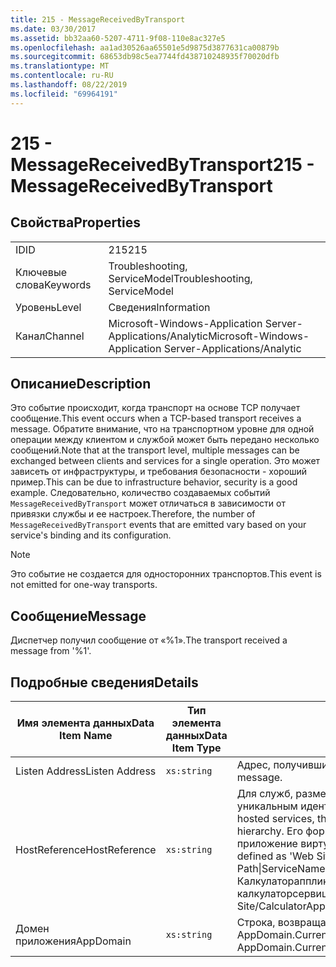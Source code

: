 ```yaml
---
title: 215 - MessageReceivedByTransport
ms.date: 03/30/2017
ms.assetid: bb32aa60-5207-4711-9f08-110e8ac327e5
ms.openlocfilehash: aa1ad30526aa65501e5d9875d3877631ca00879b
ms.sourcegitcommit: 68653db98c5ea7744fd438710248935f70020dfb
ms.translationtype: MT
ms.contentlocale: ru-RU
ms.lasthandoff: 08/22/2019
ms.locfileid: "69964191"
---
```

# <a name="215---messagereceivedbytransport"></a><span data-ttu-id="60e01-102">215 - MessageReceivedByTransport</span><span class="sxs-lookup"><span data-stu-id="60e01-102">215 - MessageReceivedByTransport</span></span>
## <a name="properties"></a><span data-ttu-id="60e01-103">Свойства</span><span class="sxs-lookup"><span data-stu-id="60e01-103">Properties</span></span>  
  
|||  
|-|-|  
|<span data-ttu-id="60e01-104">ID</span><span class="sxs-lookup"><span data-stu-id="60e01-104">ID</span></span>|<span data-ttu-id="60e01-105">215</span><span class="sxs-lookup"><span data-stu-id="60e01-105">215</span></span>|  
|<span data-ttu-id="60e01-106">Ключевые слова</span><span class="sxs-lookup"><span data-stu-id="60e01-106">Keywords</span></span>|<span data-ttu-id="60e01-107">Troubleshooting, ServiceModel</span><span class="sxs-lookup"><span data-stu-id="60e01-107">Troubleshooting, ServiceModel</span></span>|  
|<span data-ttu-id="60e01-108">Уровень</span><span class="sxs-lookup"><span data-stu-id="60e01-108">Level</span></span>|<span data-ttu-id="60e01-109">Сведения</span><span class="sxs-lookup"><span data-stu-id="60e01-109">Information</span></span>|  
|<span data-ttu-id="60e01-110">Канал</span><span class="sxs-lookup"><span data-stu-id="60e01-110">Channel</span></span>|<span data-ttu-id="60e01-111">Microsoft-Windows-Application Server-Applications/Analytic</span><span class="sxs-lookup"><span data-stu-id="60e01-111">Microsoft-Windows-Application Server-Applications/Analytic</span></span>|  
  
## <a name="description"></a><span data-ttu-id="60e01-112">Описание</span><span class="sxs-lookup"><span data-stu-id="60e01-112">Description</span></span>  
 <span data-ttu-id="60e01-113">Это событие происходит, когда транспорт на основе TCP получает сообщение.</span><span class="sxs-lookup"><span data-stu-id="60e01-113">This event occurs when a TCP-based transport receives a message.</span></span> <span data-ttu-id="60e01-114">Обратите внимание, что на транспортном уровне для одной операции между клиентом и службой может быть передано несколько сообщений.</span><span class="sxs-lookup"><span data-stu-id="60e01-114">Note that at the transport level, multiple messages can be exchanged between clients and services for a single operation.</span></span> <span data-ttu-id="60e01-115">Это может зависеть от инфраструктуры, и требования безопасности - хороший пример.</span><span class="sxs-lookup"><span data-stu-id="60e01-115">This can be due to infrastructure behavior, security is a good example.</span></span> <span data-ttu-id="60e01-116">Следовательно, количество создаваемых событий `MessageReceivedByTransport` может отличаться в зависимости от привязки службы и ее настроек.</span><span class="sxs-lookup"><span data-stu-id="60e01-116">Therefore, the number of `MessageReceivedByTransport` events that are emitted vary based on your service's binding and its configuration.</span></span>  
  
> [!NOTE]
> <span data-ttu-id="60e01-117">Это событие не создается для односторонних транспортов.</span><span class="sxs-lookup"><span data-stu-id="60e01-117">This event is not emitted for one-way transports.</span></span>  
  
## <a name="message"></a><span data-ttu-id="60e01-118">Сообщение</span><span class="sxs-lookup"><span data-stu-id="60e01-118">Message</span></span>  
 <span data-ttu-id="60e01-119">Диспетчер получил сообщение от «%1».</span><span class="sxs-lookup"><span data-stu-id="60e01-119">The transport received a message from '%1'.</span></span>  
  
## <a name="details"></a><span data-ttu-id="60e01-120">Подробные сведения</span><span class="sxs-lookup"><span data-stu-id="60e01-120">Details</span></span>  
  
|<span data-ttu-id="60e01-121">Имя элемента данных</span><span class="sxs-lookup"><span data-stu-id="60e01-121">Data Item Name</span></span>|<span data-ttu-id="60e01-122">Тип элемента данных</span><span class="sxs-lookup"><span data-stu-id="60e01-122">Data Item Type</span></span>|<span data-ttu-id="60e01-123">Описание</span><span class="sxs-lookup"><span data-stu-id="60e01-123">Description</span></span>|  
|--------------------|--------------------|-----------------|  
|<span data-ttu-id="60e01-124">Listen Address</span><span class="sxs-lookup"><span data-stu-id="60e01-124">Listen Address</span></span>|`xs:string`|<span data-ttu-id="60e01-125">Адрес, получивший сообщение.</span><span class="sxs-lookup"><span data-stu-id="60e01-125">The address that received the message.</span></span>|  
|<span data-ttu-id="60e01-126">HostReference</span><span class="sxs-lookup"><span data-stu-id="60e01-126">HostReference</span></span>|`xs:string`|<span data-ttu-id="60e01-127">Для служб, размещенных на веб-узле, это поле является уникальным идентификатором службы в веб-иерархии.</span><span class="sxs-lookup"><span data-stu-id="60e01-127">For Web-hosted services, this field uniquely identifies the service in the Web hierarchy.</span></span> <span data-ttu-id="60e01-128">Его формат определяется как "имя веб-сайта приложение виртуальный путь&#124;службы&#124;имя_службы".</span><span class="sxs-lookup"><span data-stu-id="60e01-128">Its format is defined as 'Web Site Name Application Virtual Path&#124;Service Virtual Path&#124;ServiceName'.</span></span> <span data-ttu-id="60e01-129">Пример "Default Web site/Калкулатораппликатион&#124;/калкулаторсервице.СВК&#124;CalculatorService".</span><span class="sxs-lookup"><span data-stu-id="60e01-129">Example: 'Default Web Site/CalculatorApplication&#124;/CalculatorService.svc&#124;CalculatorService'.</span></span>|  
|<span data-ttu-id="60e01-130">Домен приложения</span><span class="sxs-lookup"><span data-stu-id="60e01-130">AppDomain</span></span>|`xs:string`|<span data-ttu-id="60e01-131">Строка, возвращаемая AppDomain.CurrentDomain.FriendlyName.</span><span class="sxs-lookup"><span data-stu-id="60e01-131">The string returned by AppDomain.CurrentDomain.FriendlyName.</span></span>|
